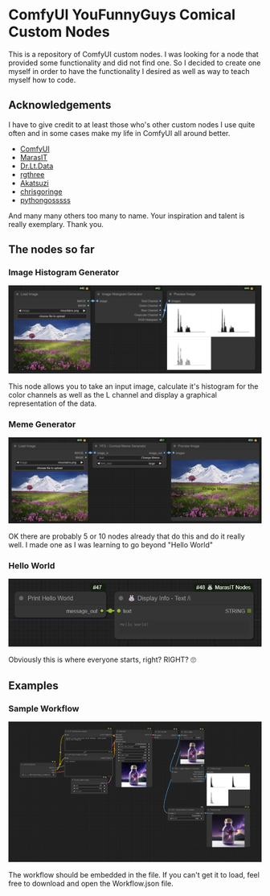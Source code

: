 
# ComfyUI YouFunnyGuys Comical Custom Nodes

This is a repository of ComfyUI custom nodes. I was looking for a node that provided some functionality and did not find one. So I decided to create one myself in order to have the functionality I desired as well as way to teach myself how to code.

## Acknowledgements

I have to give credit to at least those who's other custom nodes I use quite often and in some cases make my life in ComfyUI all around better.

 - [ComfyUI](https://github.com/comfyanonymous/ComfyUI)
 - [MarasIT](https://github.com/davask/ComfyUI-MarasIT-Nodes)
 - [Dr.Lt.Data](https://github.com/ltdrdata)
 - [rgthree](https://github.com/rgthree/rgthree-comfy)
 - [Akatsuzi](https://github.com/Suzie1)
 - [chrisgoringe](https://github.com/chrisgoringe/cg-use-everywhere)
 - [pythongosssss](https://github.com/pythongosssss)

 And many many others too many to name. Your inspiration and talent is really exemplary. Thank you.

## The nodes so far

### Image Histogram Generator

![Image Historgram Generator](img/imagehistogramgenerator.png)

This node allows you to take an input image, calculate it's histogram for the color channels as well as the L channel and display a graphical representation of the data.

### Meme Generator

![Meme Generator](img/memegenerator.png)

OK there are probably 5 or 10 nodes already that do this and do it really well. I made one as I was learning to go beyond "Hello World" 

### Hello World

![Hello World](img/helloworld.png)

Obviously this is where everyone starts, right? RIGHT? :roll_eyes:

## Examples

### Sample Workflow

![Example Workflow](workflows/ComfyUI_YFG_Comical-Example-Workflow.png)

The workflow should be embedded in the file. If you can't get it to load, feel free to download and open the Workflow.json file.
